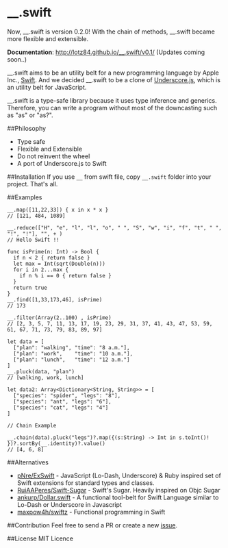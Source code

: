 __.swift
========

Now, __.swift is version 0.2.0! With the chain of methods, __.swift became more flexible and extensible.

**Documentation**: <http://lotz84.github.io/__.swift/v0.1/> (Updates coming soon..)

__.swift aims to be an utility belt for a new programming language by Apple Inc., [Swift](https://developer.apple.com/swift/). And we decided  __.swift to be a clone of [Underscore.js](http://underscorejs.org/), which is an utility belt for JavaScript.

__.swift is a type-safe library because it uses type inference and generics. Therefore, you can write a program without most of the downcasting such as "as" or "as?".

##Philosophy
* Type safe
* Flexible and Extensible
* Do not reinvent the wheel
* A port of Underscore.js to Swift

##Installation
If you use `__` from swift file, copy `__.swift` folder into your project. That's all.

##Examples

    __.map([11,22,33]) { x in x * x }
    // [121, 484, 1089]

    __.reduce(["H", "e", "l", "l", "o", " ", "S", "w", "i", "f", "t", " ", "!", "!"], "", + )
    // Hello Swift !!

    func isPrime(n: Int) -> Bool {
      if n < 2 { return false }
      let max = Int(sqrt(Double(n)))
      for i in 2...max {
        if n % i == 0 { return false }
      }
      return true
    }
    __.find([1,33,173,46], isPrime)
    // 173

    __.filter(Array(2..100) , isPrime)
    // [2, 3, 5, 7, 11, 13, 17, 19, 23, 29, 31, 37, 41, 43, 47, 53, 59, 61, 67, 71, 73, 79, 83, 89, 97]

    let data = [
      ["plan": "walking", "time": "8 a.m."],
      ["plan": "work",    "time": "10 a.m."],
      ["plan": "lunch",   "time": "12 a.m."]
    ]
    __.pluck(data, "plan")
    // [walking, work, lunch]

    let data2: Array<Dictionary<String, String>> = [
      ["species": "spider", "legs": "8"],
      ["species": "ant", "legs": "6"],
      ["species": "cat", "legs": "4"]
    ]

    // Chain Example
    
    __.chain(data).pluck("legs")?.map({(s:String) -> Int in s.toInt()! })?.sortBy(__.identity)?.value()
    // [4, 6, 8]

##Alternatives
* [pNre/ExSwift](https://github.com/pNre/ExSwift) - JavaScript (Lo-Dash, Underscore) & Ruby inspired set of Swift extensions for standard types and classes.
* [RuiAAPeres/Swift-Sugar](https://github.com/RuiAAPeres/Swift-Sugar) - Swift's Sugar. Heavily inspired on Objc Sugar
* [ankurp/Dollar.swift](https://github.com/ankurp/Dollar.swift) - A functional tool-belt for Swift Language similar to Lo-Dash or Underscore in Javascript
* [maxpow4h/swiftz](https://github.com/maxpow4h/swiftz) - Functional programming in Swift

##Contribution
Feel free to send a PR or create a new [issue](https://github.com/lotz84/__.swift/issues).

##License
MIT Licence
